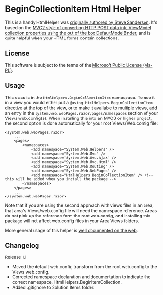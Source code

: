 # BeginCollectionItem Html Helper
This is a handy HtmlHelper was [originally authored by Steve Sanderson](http://blog.stevensanderson.com/2010/01/28/editing-a-variable-length-list-aspnet-mvc-2-style/). It's based on the [MVC2 style of converting HTTP POST data into ViewModel collection properties using the out of the box DefaultModelBinder](http://haacked.com/archive/2008/10/23/model-binding-to-a-list.aspx), and is quite helpful when your HTML forms contain collections.

## License
This software is subject to the terms of the [Microsoft Public License (Ms-PL)](http://www.opensource.org/licenses/MS-PL).

## Usage
This class is in the `HtmlHelpers.BeginCollectionItem` namespace. To use it in a view you would either put a `@using HtmlHelpers.BeginCollectionItem` directive at the top of the view, or to make it available to multiple views, add an entry in the `system.web.webPages.razor/pages/namespaces` section of your Views web.config(s). When installing this into an MVC3 or higher project, the second option is done automatically for your root Views/Web.config file:

    <system.web.webPages.razor>
        ...
        <pages>
            <namespaces>
                <add namespace="System.Web.Helpers" />
                <add namespace="System.Web.Mvc" />
                <add namespace="System.Web.Mvc.Ajax" />
                <add namespace="System.Web.Mvc.Html" />
                <add namespace="System.Web.Routing" />
                <add namespace="System.Web.WebPages" />
                <add namespace="HtmlHelpers.BeginCollectionItem" /> <!-- this will be added when you install the package -->
            </namespaces>
        </pages>
        ...
    </system.web.webPages.razor>

Note that if you are using the second approach with views files in an area, that area's Views/web.config file will need the namespace reference. Areas do not pick up the reference form the root web.config, and installing this package will not affect web.config files in your Area Views folders.

More general usage of this helper is [well documented on the web](https://www.google.com/search?q=%22begincollectionitem%22).

## Changelog

Release 1.1
 - Moved the default web.config transform from the root web.config to the Views web.config.
 - Corrected namespace declaration and documentation to indicate the correct namespace, HtmlHelpers.BeginItemCollection.
 - Added .gitignore to Solution Items folder.